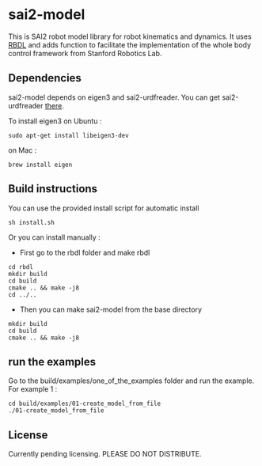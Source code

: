 # sai2-model

This is SAI2 robot model library for robot kinematics and dynamics.
It uses [RBDL](https://rbdl.bitbucket.io/) and adds function to facilitate the implementation of the whole body control framework from Stanford Robotics Lab.

## Dependencies
sai2-model depends on eigen3 and sai2-urdfreader.
You can get sai2-urdfreader [there](https://github.com/manips-sai-org/sai2-urdfreader).

To install eigen3 on Ubuntu :
```
sudo apt-get install libeigen3-dev
```
on Mac :
```
brew install eigen
```

## Build instructions 
You can use the provided install script for automatic install
```
sh install.sh
```
Or you can install manually :
 * First go to the rbdl folder and make rbdl
 ```
cd rbdl
mkdir build
cd build
cmake .. && make -j8
cd ../..
```
 * Then you can make sai2-model from the base directory
```
mkdir build
cd build
cmake .. && make -j8
```

## run the examples
Go to the build/examples/one_of_the_examples folder and run the example. For example 1 :
```
cd build/examples/01-create_model_from_file
./01-create_model_from_file
```

## License
Currently pending licensing. PLEASE DO NOT DISTRIBUTE.